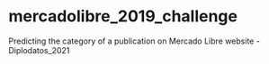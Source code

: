 # mercadolibre_2019_challenge
Predicting the category of a publication on Mercado Libre website - Diplodatos_2021
